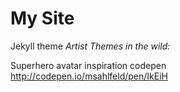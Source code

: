 # My Site

Jekyll theme
_Artist Themes in the wild:_

Superhero avatar inspiration codepen http://codepen.io/msahlfeld/pen/IkEiH